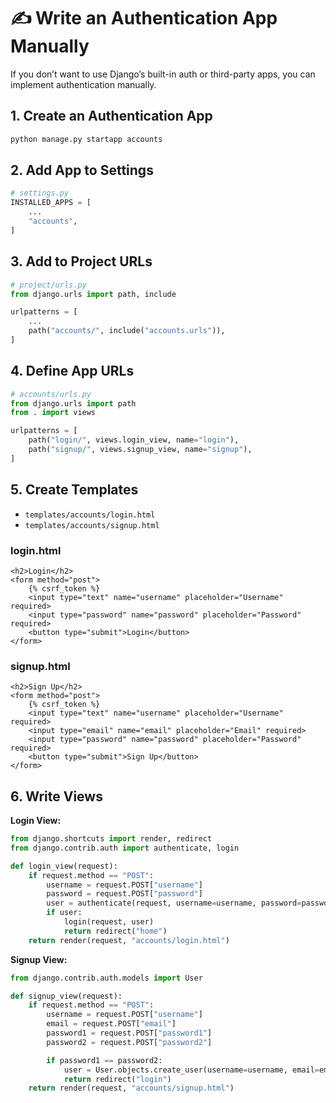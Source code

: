 # ✍️ Write an Authentication App Manually

If you don’t want to use Django’s built-in auth or third-party apps, you can implement authentication manually.


## 1. Create an Authentication App

```bash
python manage.py startapp accounts
```


## 2. Add App to Settings

```python
# settings.py
INSTALLED_APPS = [
    ...
    "accounts",
]
```


## 3. Add to Project URLs

```python
# project/urls.py
from django.urls import path, include

urlpatterns = [
    ...
    path("accounts/", include("accounts.urls")),
]
```


## 4. Define App URLs

```python
# accounts/urls.py
from django.urls import path
from . import views

urlpatterns = [
    path("login/", views.login_view, name="login"),
    path("signup/", views.signup_view, name="signup"),
]
```


## 5. Create Templates

* `templates/accounts/login.html`
* `templates/accounts/signup.html`

### login.html

```html+django
<h2>Login</h2>
<form method="post">
    {% csrf_token %}
    <input type="text" name="username" placeholder="Username" required>
    <input type="password" name="password" placeholder="Password" required>
    <button type="submit">Login</button>
</form>
```

### signup.html

```html+django
<h2>Sign Up</h2>
<form method="post">
    {% csrf_token %}
    <input type="text" name="username" placeholder="Username" required>
    <input type="email" name="email" placeholder="Email" required>
    <input type="password" name="password" placeholder="Password" required>
    <button type="submit">Sign Up</button>
</form>
```


## 6. Write Views
**Login View:**
```python
from django.shortcuts import render, redirect
from django.contrib.auth import authenticate, login

def login_view(request):
    if request.method == "POST":
        username = request.POST["username"]
        password = request.POST["password"]
        user = authenticate(request, username=username, password=password)
        if user:
            login(request, user)
            return redirect("home")
    return render(request, "accounts/login.html")
```
**Signup View:**
```py
from django.contrib.auth.models import User

def signup_view(request):
    if request.method == "POST":
        username = request.POST["username"]
        email = request.POST["email"]
        password1 = request.POST["password1"]
        password2 = request.POST["password2"]

        if password1 == password2:
            user = User.objects.create_user(username=username, email=email, password=password1)
            return redirect("login")
    return render(request, "accounts/signup.html")

```
